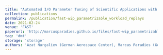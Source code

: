 ```yaml
---
title: "Automated I/O Parameter Tuning of Scientific Applications with Parametrizable Workload Replays"
collection: publications
permalink: /publication/fast-wip_parametrizable_workload_replays
date: 2021-02-24
venue: 'FAST'
paperurl: 'http://marcusparadies.github.io/files/fast-wip_parametrizable_workload_replays.pdf'
tag: 'dmt'
storage: 'storage'
authors: 'Azat Nurgaliev (German Aerospace Center), Marcus Paradies (German Aerospace Center)'
---
```


